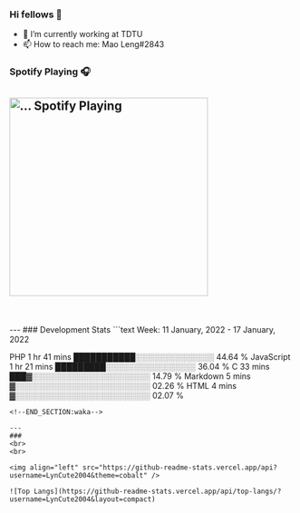 ### Hi fellows 👋

- 🔭 I’m currently working at TDTU
- 📫 How to reach me: Mao Leng#2843


### Spotify Playing 🎧
[<img src="https://spotify-readme-git-master-maoleng.vercel.app/api/spotify-playing" alt="... Spotify Playing" width="350" />](https://open.spotify.com/user/...)
---
<br>
<br>
---
### Development Stats
<!--START_SECTION:waka-->
```text
Week: 11 January, 2022 - 17 January, 2022

PHP          1 hr 41 mins    ███████████░░░░░░░░░░░░░░   44.64 % 
JavaScript   1 hr 21 mins    █████████░░░░░░░░░░░░░░░░   36.04 % 
C            33 mins         ███▓░░░░░░░░░░░░░░░░░░░░░   14.79 % 
Markdown     5 mins          ▓░░░░░░░░░░░░░░░░░░░░░░░░   02.26 % 
HTML         4 mins          ▓░░░░░░░░░░░░░░░░░░░░░░░░   02.07 % 
```
<!--END_SECTION:waka-->

---
###
<br>
<br>

<img align="left" src="https://github-readme-stats.vercel.app/api?username=LynCute2004&theme=cobalt" />

![Top Langs](https://github-readme-stats.vercel.app/api/top-langs/?username=LynCute2004&layout=compact)


